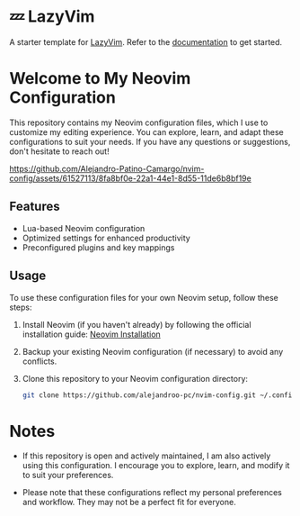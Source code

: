 # 💤 LazyVim

A starter template for [LazyVim](https://github.com/LazyVim/LazyVim).
Refer to the [documentation](https://lazyvim.github.io/installation) to get started.

# Welcome to My Neovim Configuration

This repository contains my Neovim configuration files, which I use to customize my editing experience. You can explore, learn, and adapt these configurations to suit your needs. If you have any questions or suggestions, don't hesitate to reach out!

https://github.com/Alejandro-Patino-Camargo/nvim-config/assets/61527113/8fa8bf0e-22a1-44e1-8d55-11de6b8bf19e

## Features

- Lua-based Neovim configuration
- Optimized settings for enhanced productivity
- Preconfigured plugins and key mappings

## Usage

To use these configuration files for your own Neovim setup, follow these steps:

1. Install Neovim (if you haven't already) by following the official installation guide: [Neovim Installation](https://github.com/neovim/neovim/wiki/Installing-Neovim)

2. Backup your existing Neovim configuration (if necessary) to avoid any conflicts.

3. Clone this repository to your Neovim configuration directory:
   ```sh
   git clone https://github.com/alejandroo-pc/nvim-config.git ~/.config/nvim
   ```

# Notes

- If this repository is open and actively maintained, I am also actively using this configuration. I encourage you to explore, learn, and modify it to suit your preferences.

- Please note that these configurations reflect my personal preferences and workflow. They may not be a perfect fit for everyone.
